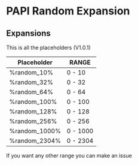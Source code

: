 # PAPI Random Expansion

## Expansions
This is all the placeholders (V1.0.1)

| Placeholder | RANGE |
| ------ | ------ |
| %random_10% | 0 - 10  |
| %random_32% | 0 - 32  |
| %random_64% | 0 - 64  |
| %random_100% | 0 - 100  |
| %random_128% | 0 - 128  |
| %random_256% | 0 - 256  |
| %random_1000% | 0 - 1000  |
| %random_2304% | 0 - 2304  |



If you want any other range you can make an issue
